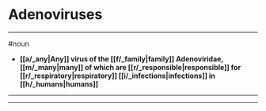 # Adenoviruses
---
#noun
- **[[a/_any|Any]] virus of the [[f/_family|family]] Adenoviridae, [[m/_many|many]] of which are [[r/_responsible|responsible]] for [[r/_respiratory|respiratory]] [[i/_infections|infections]] in [[h/_humans|humans]]**
---
---
